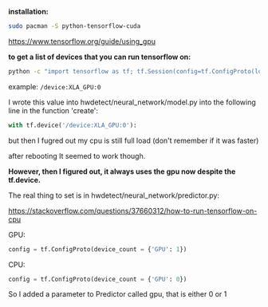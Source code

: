 **installation:**

```bash
sudo pacman -S python-tensorflow-cuda
```

https://www.tensorflow.org/guide/using_gpu

**to get a list of devices that you can run tensorflow on:**

```bash
python -c "import tensorflow as tf; tf.Session(config=tf.ConfigProto(log_device_placement=True))" 2>&1 >/dev/null | grep -P "^/" | grep -P "/device:.*? "
```

example: `/device:XLA_GPU:0`

I wrote this value into hwdetect/neural_network/model.py into the following line in the function 'create':

```python
with tf.device('/device:XLA_GPU:0'):
```

but then I fugred out my cpu is still full load (don't remember if it was faster)

after rebooting It seemed to work though.

**However, then I figured out, it always uses the gpu now despite the tf.device.**

The real thing to set is in hwdetect/neural_network/predictor.py:

https://stackoverflow.com/questions/37660312/how-to-run-tensorflow-on-cpu

GPU:
```python
config = tf.ConfigProto(device_count = {'GPU': 1})
```

CPU:
```python
config = tf.ConfigProto(device_count = {'GPU': 0})
```

So I added a parameter to Predictor called gpu, that is either 0 or 1
